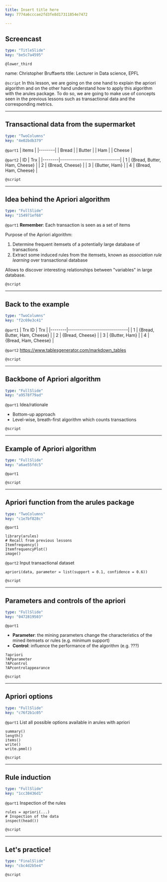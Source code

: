 ```yaml
---
title: Insert title here
key: 7774a6cccae2fd3fe8d17311854e7472

---
```

## Screencast

```yaml
type: "TitleSlide"
key: "be5c7a4595"
```

`@lower_third`

name: Christopher Bruffaerts
title: Lecturer in Data science, EPFL


`@script`
In this lesson, we are going on the one hand to explain the apriori algorithm and on the other hand understand how to apply this algorithm with the arules package. 
To do so, we are going to make use of concepts seen in the previous lessons such as transactional data and the corresponding metrics.


---
## Transactional data from the supermarket

```yaml
type: "TwoColumns"
key: "4e02bdb379"
```

`@part1`
| items  |
|--------|
| Bread  |
| Butter |
| Ham    |
| Cheese |


`@part2`
| ID 	 | Trx                          |
|--------|------------------------------|
| 1      | {Bread, Butter, Ham, Cheese} |
| 2      | {Bread, Cheese}              |
| 3      | {Butter, Ham}                |
| 4      | {Bread, Ham, Cheese}         |


`@script`



---
## Idea behind the Apriori algorithm

```yaml
type: "FullSlide"
key: "154971ef68"
```

`@part1`
**Remember**: Each transaction is seen as a set of items 

Purpose of the Apriori algorithm:
1. Determine frequent itemsets of a potentially large database of transactions
2. Extract some induced rules from the itemsets, known as _association rule learning_ over transactional database

Allows to discover interesting relationships between "variables" in large database.


`@script`



---
## Back to the example

```yaml
type: "TwoColumns"
key: "f2c69e3c41"
```

`@part1`
| Trx ID | Trx                          |
|--------|------------------------------|
| 1      | {Bread, Butter, Ham, Cheese} |
| 2      | {Bread, Cheese}              |
| 3      | {Butter, Ham}                |
| 4      | {Bread, Ham, Cheese}         |


`@part2`
https://www.tablesgenerator.com/markdown_tables


`@script`



---
## Backbone of Apriori algorithm

```yaml
type: "FullSlide"
key: "a9578f79ad"
```

`@part1`
Idea/rationale

- Bottom-up approach
- Level-wise, breath-first algorithm which counts transactions


`@script`



---
## Example of Apriori algorithm

```yaml
type: "FullSlide"
key: "a6ae55fdc5"
```

`@part1`



`@script`



---
## Apriori function from the arules package

```yaml
type: "TwoColumns"
key: "c1e7bf828c"
```

`@part1`
```
library(arules)
# Recall from previous lessons
Itemfrequency()
ItemfrequencyPlot()
image()
```


`@part2`
Input transactional dataset

```
apriori(data, parameter = list(support = 0.1, confidence = 0.6))
```


`@script`



---
## Parameters and controls of the apriori

```yaml
type: "FullSlide"
key: "0472819503"
```

`@part1`
- **Parameter**: the mining parameters change the characteristics of the mined itemsets or rules (e.g. minimum support)
- **Control**: influence the performance of the algorithm (e.g. ???)


```
?apriori
?APparameter
?APcontrol
?APcontrolappearance
```


`@script`



---
## Apriori options

```yaml
type: "FullSlide"
key: "c76f2b1c05"
```

`@part1`
List all possible options available in arules with apriori

```
summary()
length()
items()
write()
write.pmml()
```


`@script`



---
## Rule induction

```yaml
type: "FullSlide"
key: "1cc38436d1"
```

`@part1`
Inspection of the rules

```
rules = apriori(...)
# Inspection of the data
inspect(head())
```


`@script`



---
## Let's practice!

```yaml
type: "FinalSlide"
key: "cbc4d2b5e4"
```

`@script`



